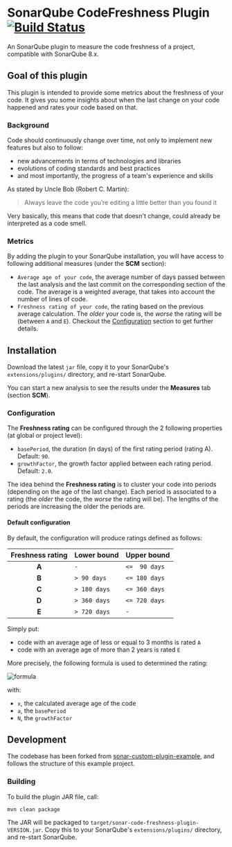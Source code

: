 SonarQube CodeFreshness Plugin [![Build Status](https://travis-ci.com/egoettelmann/sonar-code-freshness-plugin.svg?branch=develop)](https://travis-ci.com/egoettelmann/sonar-code-freshness-plugin)
==========

An SonarQube plugin to measure the code freshness of a project, compatible with SonarQube 8.x.

Goal of this plugin
-------------------

This plugin is intended to provide some metrics about the freshness of your code.
It gives you some insights about when the last change on your code happened and rates your code based on that.

### Background

Code should continuously change over time, not only to implement new features but also to follow:
 - new advancements in terms of technologies and libraries
 - evolutions of coding standards and best practices
 - and most importantly, the progress of a team's experience and skills

As stated by Uncle Bob (Robert C. Martin):
> Always leave the code you’re editing a little better than you found it

Very basically, this means that code that doesn't change, could already be interpreted as a code smell.

### Metrics

By adding the plugin to your SonarQube installation, you will have access to following additional measures (under the **SCM** section):
 - `Average age of your code`, the average number of days passed between the last analysis and the last commit on the corresponding section of the code.
   The average is a weighted average, that takes into account the number of lines of code.
 - `Freshness rating of your code`, the rating based on the previous average calculation.
   The *older* your code is, the *worse* the rating will be (between `A` and `E`).
   Checkout the [Configuration](#configuration) section to get further details.


Installation
------------

Download the latest `jar` file, copy it to your SonarQube's `extensions/plugins/` directory, and re-start SonarQube.

You can start a new analysis to see the results under the **Measures** tab (section **SCM**).

### Configuration

The **Freshness rating** can be configured through the 2 following properties (at global or project level):
 - `basePeriod`, the duration (in days) of the first rating period (rating A). Default: `90`.
 - `growthFactor`, the growth factor applied between each rating period. Default: `2.0`.

The idea behind the **Freshness rating** is to cluster your code into periods (depending on the age of the last change).
Each period is associated to a rating (the *older* the code, the *worse* the rating will be).
The lengths of the periods are increasing the older the periods are.

#### Default configuration

By default, the configuration will produce ratings defined as follows:

| Freshness rating | Lower bound | Upper bound |
| :---: | :----------- | :------------ |
| **A** | `-`          | `<=  90 days` |
| **B** | `> 90 days`  | `<= 180 days` |
| **C** | `> 180 days` | `<= 360 days` |
| **D** | `> 360 days` | `<= 720 days` |
| **E** | `> 720 days` | `-`           |

Simply put:
 - code with an average age of less or equal to 3 months is rated `A`
 - code with an average age of more than 2 years is rated `E`

More precisely, the following formula is used to determined the rating:

![formula](https://render.githubusercontent.com/render/math?math=f(x,%20a,%20N)%20=%20log_{N}({x%20\over%20a})%2b1)

with:
 - `x`, the calculated average age of the code
 - `a`, the `basePeriod`
 - `N`, the `growthFactor`


Development
-----------

The codebase has been forked from [sonar-custom-plugin-example](https://github.com/SonarSource/sonar-custom-plugin-example), and follows the structure of this example project.


### Building

To build the plugin JAR file, call:

```
mvn clean package
```

The JAR will be packaged to `target/sonar-code-freshness-plugin-VERSION.jar`.
Copy this to your SonarQube's `extensions/plugins/` directory, and re-start SonarQube.
